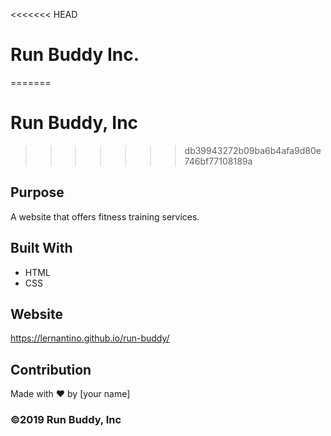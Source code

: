 <<<<<<< HEAD
# Run Buddy Inc.
=======
# Run Buddy, Inc
>>>>>>> db39943272b09ba6b4afa9d80e746bf77108189a

## Purpose
A website that offers fitness training services. 

## Built With
* HTML
* CSS

## Website
https://lernantino.github.io/run-buddy/

## Contribution
Made with ❤️ by [your name]

### ©️2019 Run Buddy, Inc 
